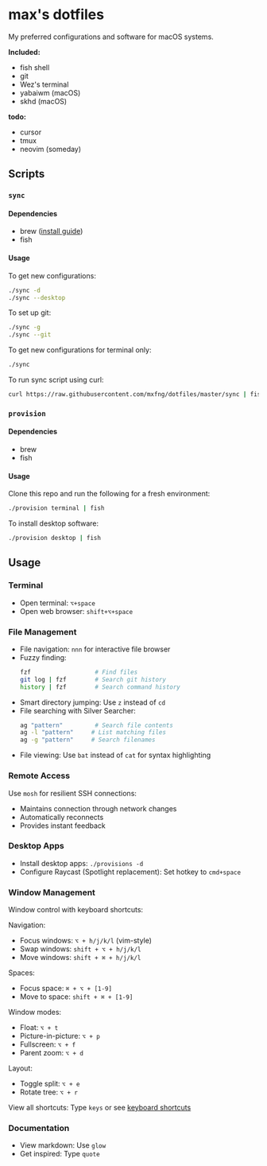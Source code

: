 # max's dotfiles

My preferred configurations and software for macOS systems.

**Included:**

- fish shell
- git
- Wez's terminal
- yabaiwm (macOS)
- skhd (macOS)

**todo:**
- cursor
- tmux
- neovim (someday)

## Scripts


### `sync`


#### Dependencies

- brew ([install guide](https://docs.brew.sh/Installation))
- fish


#### Usage

To get new configurations:

```bash
./sync -d
./sync --desktop
```

To set up git:

```bash
./sync -g
./sync --git
```

To get new configurations for terminal only:

```bash
./sync
```

To run sync script using curl:

```bash
curl https://raw.githubusercontent.com/mxfng/dotfiles/master/sync | fish
```

### `provision`


#### Dependencies

- brew
- fish


#### Usage

Clone this repo and run the following for a fresh environment:

```bash
./provision terminal | fish
```

To install desktop software:

```bash
./provision desktop | fish
```

## Usage

### Terminal

- Open terminal: `⌥+space`
- Open web browser: `shift+⌥+space` 

### File Management

- File navigation: `nnn` for interactive file browser
- Fuzzy finding:
  ```bash
  fzf                  # Find files
  git log | fzf        # Search git history  
  history | fzf        # Search command history
  ```
- Smart directory jumping: Use `z` instead of `cd`
- File searching with Silver Searcher:
  ```bash
  ag "pattern"         # Search file contents
  ag -l "pattern"     # List matching files
  ag -g "pattern"     # Search filenames
  ```
- File viewing: Use `bat` instead of `cat` for syntax highlighting

### Remote Access

Use `mosh` for resilient SSH connections:
- Maintains connection through network changes
- Automatically reconnects
- Provides instant feedback

### Desktop Apps

- Install desktop apps: `./provisions -d`
- Configure Raycast (Spotlight replacement): Set hotkey to `cmd+space`

### Window Management

Window control with keyboard shortcuts:

Navigation:
- Focus windows: `⌥ + h/j/k/l` (vim-style)
- Swap windows: `shift + ⌥ + h/j/k/l`
- Move windows: `shift + ⌘ + h/j/k/l`

Spaces:
- Focus space: `⌘ + ⌥ + [1-9]`
- Move to space: `shift + ⌘ + [1-9]`

Window modes:
- Float: `⌥ + t`
- Picture-in-picture: `⌥ + p`
- Fullscreen: `⌥ + f`
- Parent zoom: `⌥ + d`

Layout:
- Toggle split: `⌥ + e`
- Rotate tree: `⌥ + r`

View all shortcuts: Type `keys` or see [keyboard shortcuts](./docs/shortcuts.md)

### Documentation

- View markdown: Use `glow`
- Get inspired: Type `quote`
